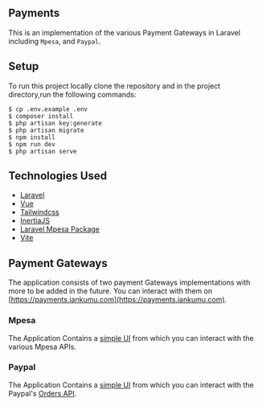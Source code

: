 ## Payments

This is an implementation of the various Payment Gateways in Laravel including `Mpesa`, and `Paypal`.

## Setup

To run this project locally clone the repository and in the project directory,run the following commands:

```
$ cp .env.example .env
$ composer install
$ php artisan key:generate
$ php artisan migrate
$ npm install
$ npm run dev
$ php artisan serve
```

## Technologies Used

-   [Laravel](https://laravel.com/)
-   [Vue](https://vuejs.org/)
-   [Tailwindcss](https://tailwindcss.com/)
-   [InertiaJS](https://inertiajs.com/)
-   [Laravel Mpesa Package](https://github.com/Iankumu/mpesa)
-   [Vite](https://vitejs.dev/)

## Payment Gateways

The application consists of two payment Gateways implementations with more to be added in the future. You can interact with them on [https://payments.iankumu.com](https://payments.iankumu.com).

### Mpesa

The Application Contains a [simple UI](https://payments.iankumu.com/mpesa/stkpush) from which you can interact with the various Mpesa APIs.

### Paypal

The Application Contains a [simple UI](https://payments.iankumu.com/paypal) from which you can interact with the Paypal's [Orders API](https://developer.paypal.com/docs/api/orders/v2/).
